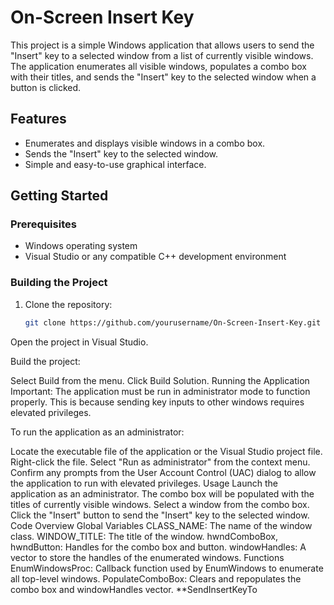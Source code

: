 # On-Screen Insert Key

This project is a simple Windows application that allows users to send the "Insert" key to a selected window from a list of currently visible windows. The application enumerates all visible windows, populates a combo box with their titles, and sends the "Insert" key to the selected window when a button is clicked.

## Features

- Enumerates and displays visible windows in a combo box.
- Sends the "Insert" key to the selected window.
- Simple and easy-to-use graphical interface.

## Getting Started

### Prerequisites

- Windows operating system
- Visual Studio or any compatible C++ development environment

### Building the Project

1. Clone the repository:
   ```sh
   git clone https://github.com/yourusername/On-Screen-Insert-Key.git
Open the project in Visual Studio.

Build the project:

Select Build from the menu.
Click Build Solution.
Running the Application
Important: The application must be run in administrator mode to function properly. This is because sending key inputs to other windows requires elevated privileges.

To run the application as an administrator:

Locate the executable file of the application or the Visual Studio project file.
Right-click the file.
Select "Run as administrator" from the context menu.
Confirm any prompts from the User Account Control (UAC) dialog to allow the application to run with elevated privileges.
Usage
Launch the application as an administrator.
The combo box will be populated with the titles of currently visible windows.
Select a window from the combo box.
Click the "Insert" button to send the "Insert" key to the selected window.
Code Overview
Global Variables
CLASS_NAME: The name of the window class.
WINDOW_TITLE: The title of the window.
hwndComboBox, hwndButton: Handles for the combo box and button.
windowHandles: A vector to store the handles of the enumerated windows.
Functions
EnumWindowsProc: Callback function used by EnumWindows to enumerate all top-level windows.
PopulateComboBox: Clears and repopulates the combo box and windowHandles vector.
**SendInsertKeyTo
